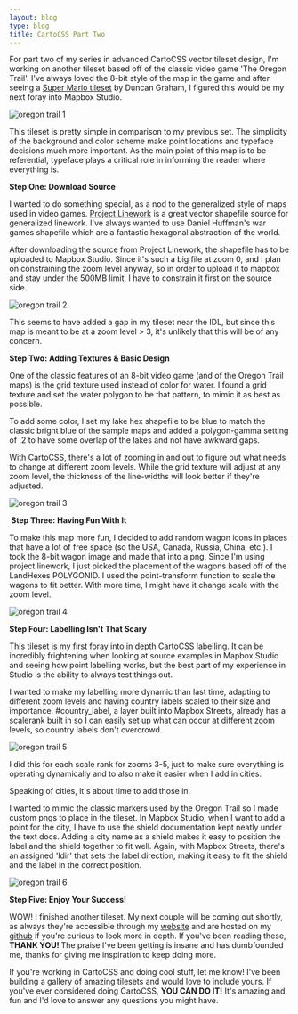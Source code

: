```yaml
---
layout: blog
type: blog
title: CartoCSS Part Two
---
```


For part two of my series in advanced CartoCSS vector tileset design, I'm working on another tileset based off of the classic video game 'The Oregon Trail'. I've always loved the 8-bit style of the map in the game and after seeing a <a href="https://www.mapbox.com/blog/super-mario-with-studio/">Super Mario tileset</a> by Duncan Graham, I figured this would be my next foray into Mapbox Studio.

![oregon trail 1](../../../../assets/img/blog/oregontrail1.png)

This tileset is pretty simple in comparison to my previous set. The simplicity of the background and color scheme make point locations and typeface decisions much more important. As the main point of this map is to be referential, typeface plays a critical role in informing the reader where everything is.

<strong>Step One: Download Source</strong>

I wanted to do something special, as a nod to the generalized style of maps used in video games. <a href="http://projectlinework.org">Project Linework</a> is a great vector shapefile source for generalized linework. I've always wanted to use Daniel Huffman's war games shapefile which are a fantastic hexagonal abstraction of the world.

After downloading the source from Project Linework, the shapefile has to be uploaded to Mapbox Studio. Since it's such a big file at zoom 0, and I plan on constraining the zoom level anyway, so in order to upload it to mapbox and stay under the 500MB limit, I have to constrain it first on the source side.

![oregon trail 2](../../../../assets/img/blog/oregontrail2.png)

This seems to have added a gap in my tileset near the IDL, but since this map is meant to be at a zoom level &gt; 3, it's unlikely that this will be of any concern.

<strong>Step Two: Adding Textures &amp; Basic Design</strong>

One of the classic features of an 8-bit video game (and of the Oregon Trail maps) is the grid texture used instead of color for water. I found a grid texture and set the water polygon to be that pattern, to mimic it as best as possible.

To add some color, I set my lake hex shapefile to be blue to match the classic bright blue of the sample maps and added a polygon-gamma setting of .2 to have some overlap of the lakes and not have awkward gaps.

With CartoCSS, there's a lot of zooming in and out to figure out what needs to change at different zoom levels. While the grid texture will adjust at any zoom level, the thickness of the line-widths will look better if they're adjusted.

![oregon trail 3](../../../../assets/img/blog/oregontrail3.png)

<strong> Step Three: Having Fun With It</strong>

To make this map more fun, I decided to add random wagon icons in places that have a lot of free space (so the USA, Canada, Russia, China, etc.). I took the 8-bit wagon image and made that into a png. Since I'm using project linework, I just picked the placement of the wagons based off of the LandHexes POLYGONID. I used the point-transform function to scale the wagons to fit better. With more time, I might have it change scale with the zoom level.

![oregon trail 4](../../../../assets/img/blog/oregontrail4.png)

<strong>Step Four: Labelling Isn't That Scary</strong>

This tileset is my first foray into in depth CartoCSS labelling. It can be incredibly frightening when looking at source examples in Mapbox Studio and seeing how point labelling works, but the best part of my experience in Studio is the ability to always test things out.

I wanted to make my labelling more dynamic than last time, adapting to different zoom levels and having country labels scaled to their size and importance. #country_label, a layer built into Mapbox Streets, already has a scalerank built in so I can easily set up what can occur at different zoom levels, so country labels don't overcrowd.

![oregon trail 5](../../../../assets/img/blog/oregontrail5.png)

I did this for each scale rank for zooms 3-5, just to make sure everything is operating dynamically and to also make it easier when I add in cities.

Speaking of cities, it's about time to add those in.

I wanted to mimic the classic markers used by the Oregon Trail so I made custom pngs to place in the tileset. In Mapbox Studio, when I want to add a point for the city, I have to use the shield documentation kept neatly under the text docs. Adding a city name as a shield makes it easy to position the label and the shield together to fit well. Again, with Mapbox Streets, there's an assigned 'ldir' that sets the label direction, making it easy to fit the shield and the label in the correct position.

![oregon trail 6](../../../../assets/img/blog/oregontrail6.png)

<strong>Step Five: Enjoy Your Success!</strong>

WOW! I finished another tileset. My next couple will be coming out shortly, as always they're accessible through my <a href="http://katiekowalsky.me">website</a> and are hosted on my <a href="https://github.com/uwcartlab/CartoCSS_572">github</a> if you're curious to look more in depth. If you've been reading these, <strong>THANK YOU! </strong>The praise I've been getting is insane and has dumbfounded me, thanks for giving me inspiration to keep doing more.

If you're working in CartoCSS and doing cool stuff, let me know! I've been building a gallery of amazing tilesets and would love to include yours. If you've ever considered doing CartoCSS, <strong>YOU CAN DO IT!</strong> It's amazing and fun and I'd love to answer any questions you might have.